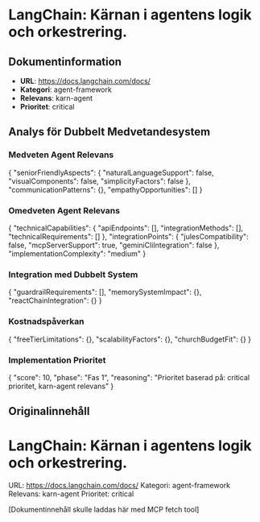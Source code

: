 # LangChain: Kärnan i agentens logik och orkestrering.

## Dokumentinformation
- **URL**: https://docs.langchain.com/docs/
- **Kategori**: agent-framework
- **Relevans**: karn-agent
- **Prioritet**: critical

## Analys för Dubbelt Medvetandesystem

### Medveten Agent Relevans
{
  "seniorFriendlyAspects": {
    "naturalLanguageSupport": false,
    "visualComponents": false,
    "simplicityFactors": false
  },
  "communicationPatterns": {},
  "empathyOpportunities": []
}

### Omedveten Agent Relevans
{
  "technicalCapabilities": {
    "apiEndpoints": [],
    "integrationMethods": [],
    "technicalRequirements": []
  },
  "integrationPoints": {
    "julesCompatibility": false,
    "mcpServerSupport": true,
    "geminiCliIntegration": false
  },
  "implementationComplexity": "medium"
}

### Integration med Dubbelt System
{
  "guardrailRequirements": [],
  "memorySystemImpact": {},
  "reactChainIntegration": {}
}

### Kostnadspåverkan
{
  "freeTierLimitations": {},
  "scalabilityFactors": {},
  "churchBudgetFit": {}
}

### Implementation Prioritet
{
  "score": 10,
  "phase": "Fas 1",
  "reasoning": "Prioritet baserad på: critical prioritet, karn-agent relevans"
}

## Originalinnehåll
# LangChain: Kärnan i agentens logik och orkestrering.
    
URL: https://docs.langchain.com/docs/
Kategori: agent-framework
Relevans: karn-agent
Prioritet: critical

[Dokumentinnehåll skulle laddas här med MCP fetch tool]

